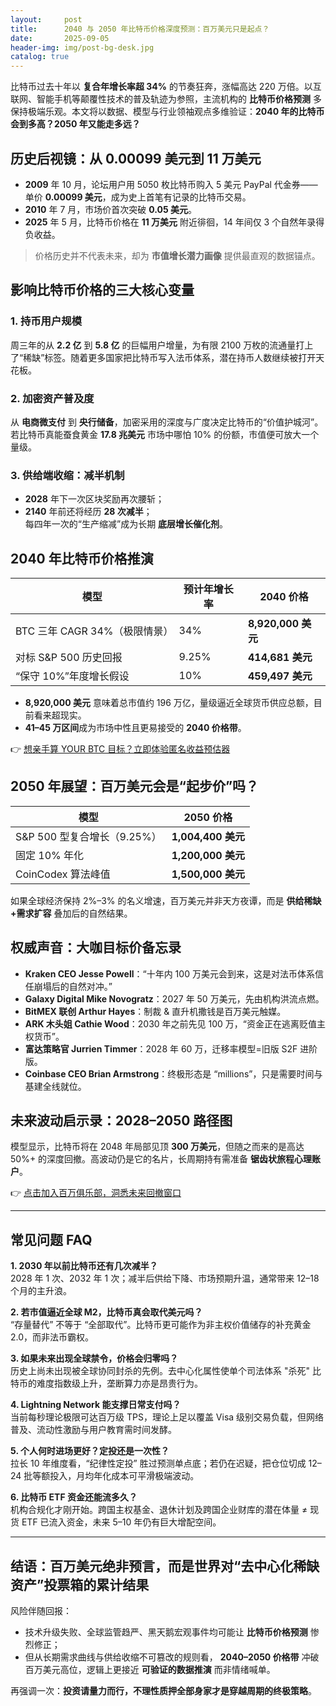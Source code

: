 ```yaml
---
layout:     post
title:      2040 与 2050 年比特币价格深度预测：百万美元只是起点？
date:       2025-09-05
header-img: img/post-bg-desk.jpg
catalog: true
---
```


比特币过去十年以 **复合年增长率超 34%** 的节奏狂奔，涨幅高达 220 万倍。以互联网、智能手机等颠覆性技术的普及轨迹为参照，主流机构的 **比特币价格预测** 多保持极端乐观。本文将以数据、模型与行业领袖观点多维验证：**2040 年的比特币会到多高？2050 年又能走多远？**

## 历史后视镜：从 0.00099 美元到 11 万美元

- **2009** 年 10 月，论坛用户用 5050 枚比特币购入 5 美元 PayPal 代金券——单价 **0.00099 美元**，成为史上首笔有记录的比特币交易。  
- **2010** 年 7 月，市场价首次突破 **0.05 美元**。  
- **2025** 年 5 月，比特币价格在 **11 万美元** 附近徘徊，14 年间仅 3 个自然年录得负收益。  

> 价格历史并不代表未来，却为 **市值增长潜力画像** 提供最直观的数据锚点。

## 影响比特币价格的三大核心变量

### 1. 持币用户规模
周三年的从 **2.2 亿** 到 **5.8 亿** 的巨幅用户增量，为有限 2100 万枚的流通量打上了“稀缺”标签。随着更多国家把比特币写入法币体系，潜在持币人数继续被打开天花板。

### 2. 加密资产普及度
从 **电商微支付** 到 **央行储备**，加密采用的深度与广度决定比特币的“价值护城河”。若比特币真能蚕食黄金 **17.8 兆美元** 市场中哪怕 10% 的份额，市值便可放大一个量级。

### 3. 供给端收缩：减半机制
- **2028** 年下一次区块奖励再次腰斩；  
- **2140** 年前还将经历 **28 次减半**；  
每四年一次的“生产缩减”成为长期 **底层增长催化剂**。

## 2040 年比特币价格推演

| 模型 | 预计年增长率 | 2040 价格 |
|--|--|--|
| BTC 三年 CAGR 34%（极限情景） | 34% | **8,920,000 美元** |
| 对标 S&P 500 历史回报 | 9.25% | **414,681 美元** |
| “保守 10%”年度增长假设 | 10% | **459,497 美元** |

- **8,920,000 美元** 意味着总市值约 196 万亿，量级逼近全球货币供应总额，目前看来超现实。  
- **41–45 万区间**成为市场中性且更易接受的 **2040 价格带**。

👉 [想亲手算 YOUR BTC 目标？立即体验匿名收益预估器](https://okxdog.com/)

## 2050 年展望：百万美元会是“起步价”吗？

| 模型 | 2050 价格 |
|--|--|
| S&P 500 型复合增长（9.25%） | **1,004,400 美元** |
| 固定 10% 年化 | **1,200,000 美元** |
| CoinCodex 算法峰值 | **1,500,000 美元** |

如果全球经济保持 2%–3% 的名义增速，百万美元并非天方夜谭，而是 **供给稀缺+需求扩容** 叠加后的自然结果。

## 权威声音：大咖目标价备忘录

- **Kraken CEO Jesse Powell**：“十年内 100 万美元会到来，这是对法币体系信任崩塌后的自然对冲。”  
- **Galaxy Digital Mike Novogratz**：2027 年 50 万美元，先由机构洪流点燃。  
- **BitMEX 联创 Arthur Hayes**：制裁 & 直升机撒钱是百万美元触媒。  
- **ARK 木头姐 Cathie Wood**：2030 年之前先见 100 万，“资金正在逃离贬值主权货币”。  
- **富达策略官 Jurrien Timmer**：2028 年 60 万，迁移率模型=旧版 S2F 进阶版。  
- **Coinbase CEO Brian Armstrong**：终极形态是 “millions”，只是需要时间与基建全线就位。  

## 未来波动启示录：2028–2050 路径图

模型显示，比特币将在 2048 年局部见顶 **300 万美元**，但随之而来的是高达 50%+ 的深度回撤。高波动仍是它的名片，长周期持有需准备 **锯齿状旅程心理账户**。

👉 [点击加入百万俱乐部，洞悉未来回撤窗口](https://okxdog.com/)

---

## 常见问题 FAQ

**1. 2030 年以前比特币还有几次减半？**  
2028 年 1 次、2032 年 1 次；减半后供给下降、市场预期升温，通常带来 12–18 个月的主升浪。

**2. 若市值逼近全球 M2，比特币真会取代美元吗？**  
“存量替代” 不等于 “全部取代”。比特币更可能作为非主权价值储存的补充黄金 2.0，而非法币霸权。  

**3. 如果未来出现全球禁令，价格会归零吗？**  
历史上尚未出现被全球协同封杀的先例。去中心化属性使单个司法体系 "杀死" 比特币的难度指数级上升，垄断算力亦是昂贵行为。

**4. Lightning Network 能支撑日常支付吗？**  
当前每秒理论极限可达百万级 TPS，理论上足以覆盖 Visa 级别交易负载，但网络普及、流动性激励与用户教育需时间发酵。

**5. 个人何时进场更好？定投还是一次性？**  
拉长 10 年维度看，“纪律性定投” 胜过预测单点底；若仍在迟疑，把仓位切成 12–24 批等额投入，月均年化成本可平滑极端波动。

**6. 比特币 ETF 资金还能流多久？**  
机构合规化才刚开始。跨国主权基金、退休计划及跨国企业财库的潜在体量 ≠ 现货 ETF 已流入资金，未来 5–10 年仍有巨大增配空间。

---

## 结语：百万美元绝非预言，而是世界对“去中心化稀缺资产”投票箱的累计结果

风险伴随回报：  
- 技术升级失败、全球监管趋严、黑天鹅宏观事件均可能让 **比特币价格预测** 惨烈修正；  
- 但从长期需求曲线与供给收缩不可篡改的规则看， **2040–2050 价格带** 冲破百万美元高位，逻辑上更接近 **可验证的数据推演** 而非情绪喊单。

再强调一次：**投资请量力而行，不理性质押全部身家才是穿越周期的终极策略**。